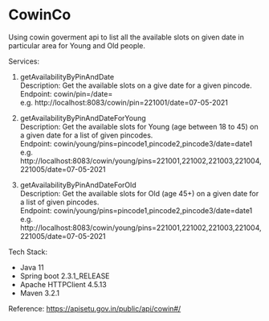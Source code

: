 # CowinCo
Using cowin goverment api to list all the available slots on given date in particular area for Young and Old people.

Services:
 1. getAvailabilityByPinAndDate  
 Description: Get the available slots on a give date for a given pincode.   
 Endpoint: cowin/pin=<pin>/date=<date>  
 e.g. http://localhost:8083/cowin/pin=221001/date=07-05-2021  
 
 2. getAvailabilityByPinAndDateForYoung  
 Description: Get the available slots for Young (age between 18 to 45) on a given date for a list of given pincodes.  
 Endpoint: cowin/young/pins=pincode1,pincode2,pincode3/date=date1  
 e.g. http://localhost:8083/cowin/young/pins=221001,221002,221003,221004,221005/date=07-05-2021  
 
 3. getAvailabilityByPinAndDateForOld  
 Description: Get the available slots for Old (age 45+) on a given date for a list of given pincodes.  
 Endpoint: cowin/young/pins=pincode1,pincode2,pincode3/date=date1  
 e.g. http://localhost:8083/cowin/young/pins=221001,221002,221003,221004,221005/date=07-05-2021  

Tech Stack:  
 - Java 11
 - Spring boot 2.3.1_RELEASE
 - Apache HTTPClient 4.5.13
 - Maven 3.2.1

Reference: https://apisetu.gov.in/public/api/cowin#/
